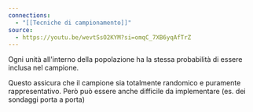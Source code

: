 ```yaml
---
connections:
  - "[[Tecniche di campionamento]]"
source:
  - https://youtu.be/wevtSsO2KYM?si=omqC_7XB6yqAfTrZ
---
```

Ogni unità all'interno della popolazione ha la stessa probabilità di essere inclusa nel campione.

Questo assicura che il campione sia totalmente randomico e puramente rappresentativo.
Però può essere anche difficile da implementare (es. dei sondaggi porta a porta)